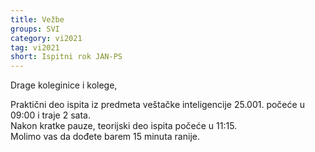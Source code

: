 ```yaml
---
title: Vežbe 
groups: SVI
category: vi2021
tag: vi2021
short: Ispitni rok JAN-PS
---
```


Drage koleginice i kolege,

Praktični deo ispita iz predmeta veštačke inteligencije 25.001. počeće u 09:00 i traje 2 sata.  
Nakon kratke pauze, teorijski deo ispita počeće u 11:15.  
Molimo vas da dođete barem 15 minuta ranije.  

